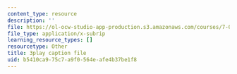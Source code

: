 ```yaml
---
content_type: resource
description: ''
file: https://ol-ocw-studio-app-production.s3.amazonaws.com/courses/7-016-introductory-biology-fall-2018/b5410ca975c7a9f0564eafe4b37be1f8_Qfw0C0Ac-Tk.srt
file_type: application/x-subrip
learning_resource_types: []
resourcetype: Other
title: 3play caption file
uid: b5410ca9-75c7-a9f0-564e-afe4b37be1f8
---
```

